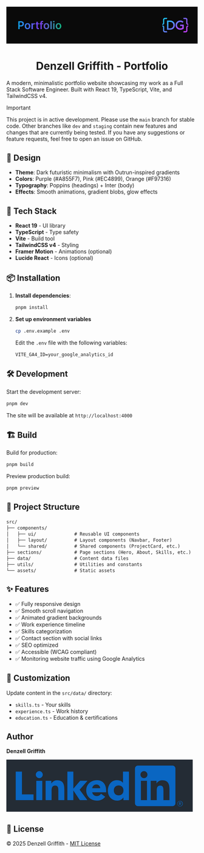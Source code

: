 <div align="center">

![alt text](src/assets/readme-banner.png)

# Denzell Griffith - Portfolio

</div>

A modern, minimalistic portfolio website showcasing my work as a Full Stack Software Engineer. Built with React 19, TypeScript, Vite, and TailwindCSS v4.

> [!IMPORTANT]
>
> This project is in active development. Please use the `main` branch for stable code. Other branches like `dev` and `staging` contain new features and changes that are currently being tested. If you have any suggestions or feature requests, feel free to open an issue on GitHub.

## 🎨 Design

- **Theme**: Dark futuristic minimalism with Outrun-inspired gradients
- **Colors**: Purple (#A855F7), Pink (#EC4899), Orange (#F97316)
- **Typography**: Poppins (headings) + Inter (body)
- **Effects**: Smooth animations, gradient blobs, glow effects

## 🚀 Tech Stack

- **React 19** - UI library
- **TypeScript** - Type safety
- **Vite** - Build tool
- **TailwindCSS v4** - Styling
- **Framer Motion** - Animations (optional)
- **Lucide React** - Icons (optional)

## 📦 Installation

1. **Install dependencies**:
   ```bash
   pnpm install
   ```

2. **Set up environment variables**
   ```bash
   cp .env.example .env
   ```
   Edit the `.env` file with the following variables:
   ```
   VITE_GA4_ID=your_google_analytics_id
   ```

## 🛠️ Development

Start the development server:
```bash
pnpm dev
```

The site will be available at `http://localhost:4000`

## 🏗️ Build

Build for production:
```bash
pnpm build
```

Preview production build:
```bash
pnpm preview
```

## 📁 Project Structure

```
src/
├── components/
│   ├── ui/              # Reusable UI components
│   ├── layout/          # Layout components (Navbar, Footer)
│   └── shared/          # Shared components (ProjectCard, etc.)
├── sections/            # Page sections (Hero, About, Skills, etc.)
├── data/                # Content data files
├── utils/               # Utilities and constants
└── assets/              # Static assets
```

## ✨ Features

- ✅ Fully responsive design
- ✅ Smooth scroll navigation
- ✅ Animated gradient backgrounds
- ✅ Work experience timeline
- ✅ Skills categorization
- ✅ Contact section with social links
- ✅ SEO optimized
- ✅ Accessible (WCAG compliant)
- ✅ Monitoring website traffic using Google Analytics

## 🎯 Customization

Update content in the `src/data/` directory:
- `skills.ts` - Your skills
- `experience.ts` - Work history
- `education.ts` - Education & certifications

## Author

**Denzell Griffith**

[![alt text](src/assets/linkedin-banner.png)](https://www.linkedin.com/in/denzell-griffith/)

## 📝 License

© 2025 Denzell Griffith - [MIT License](LICENSE)  
